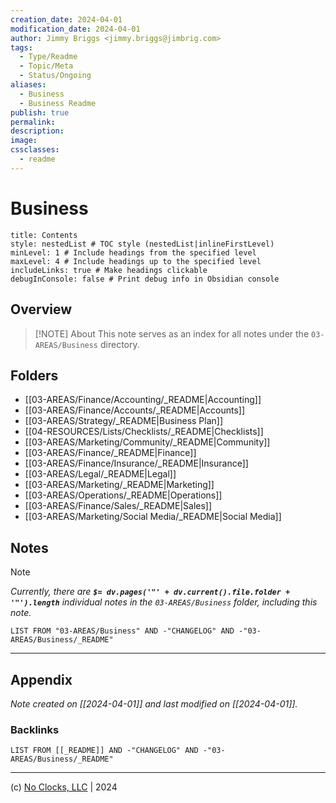 ```yaml
---
creation_date: 2024-04-01
modification_date: 2024-04-01
author: Jimmy Briggs <jimmy.briggs@jimbrig.com>
tags:
  - Type/Readme
  - Topic/Meta
  - Status/Ongoing
aliases:
  - Business
  - Business Readme
publish: true
permalink:
description:
image:
cssclasses:
  - readme
---
```



# Business

```table-of-contents
title: Contents 
style: nestedList # TOC style (nestedList|inlineFirstLevel)
minLevel: 1 # Include headings from the specified level
maxLevel: 4 # Include headings up to the specified level
includeLinks: true # Make headings clickable
debugInConsole: false # Print debug info in Obsidian console
```

## Overview

> [!NOTE] About
> This note serves as an index for all notes under the `03-AREAS/Business` directory.

## Folders

- [[03-AREAS/Finance/Accounting/_README|Accounting]]
- [[03-AREAS/Finance/Accounts/_README|Accounts]]
- [[03-AREAS/Strategy/_README|Business Plan]]
- [[04-RESOURCES/Lists/Checklists/_README|Checklists]]
- [[03-AREAS/Marketing/Community/_README|Community]]
- [[03-AREAS/Finance/_README|Finance]]
- [[03-AREAS/Finance/Insurance/_README|Insurance]]
- [[03-AREAS/Legal/_README|Legal]]
- [[03-AREAS/Marketing/_README|Marketing]]
- [[03-AREAS/Operations/_README|Operations]]
- [[03-AREAS/Finance/Sales/_README|Sales]]
- [[03-AREAS/Marketing/Social Media/_README|Social Media]]

## Notes

> [!NOTE]
> *Currently, there are **`$= dv.pages('"' + dv.current().file.folder + '"').length`**  individual notes in the `03-AREAS/Business` folder, including this note.*

```dataview
LIST FROM "03-AREAS/Business" AND -"CHANGELOG" AND -"03-AREAS/Business/_README"
```

***

## Appendix

*Note created on [[2024-04-01]] and last modified on [[2024-04-01]].*

### Backlinks

```dataview
LIST FROM [[_README]] AND -"CHANGELOG" AND -"03-AREAS/Business/_README"
```

***

(c) [No Clocks, LLC](https://github.com/noclocks) | 2024